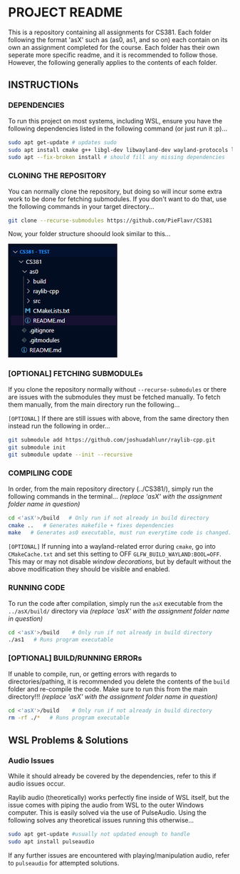 # PROJECT README

This is a repository containing all assignments for CS381. Each folder following the format 'asX' such as (as0, as1, and so on) each contain on its own an assignment completed for the course. Each folder has their own seperate more specific readme, and it is recommended to follow those. However, the following generally applies to the contents of each folder. 

## INSTRUCTIONs

### DEPENDENCIES

To run this project on most systems, including WSL, ensure you have the following dependencies listed in the following command (or just run it :p)...

```bash
sudo apt get-update # updates sudo
sudo apt install cmake g++ libgl-dev libwayland-dev wayland-protocols libxrandr-dev pkg-config libxkbcommon-dev libxinerama-dev libxcursor-dev libxi-dev mesa-utils build-essential cmake xorg-dev pulseaudio
sudo apt --fix-broken install # should fill any missing dependencies
```

### CLONING THE REPOSITORY

You can normally clone the repository, but doing so will incur some extra work to be done for fetching submodules. If you don't want to do that, use the following commands in your target directory...

```bash
git clone --recurse-submodules https://github.com/PieFlavr/CS381
```

Now, your folder structure shoould look similar to this...

![alt text](assets/images/folder-example.png)

### [OPTIONAL] FETCHING SUBMODULEs

If you clone the repository normally without `--recurse-submodules` or there are issues with the submodules they must be fetched manually.
To fetch them manually, from the main directory run the following...

`[OPTIONAL]` If there are still issues with above, from the same directory then instead run the following in order...

```bash
git submodule add https://github.com/joshuadahlunr/raylib-cpp.git
git submodule init
git submodule update --init --recursive
```

### COMPILING CODE

In order, from the main repository directory (../CS381/), simply run the following commands in the terminal...
*(replace 'asX' with the assignment folder name in question)*

```bash
cd <'asX'>/build   # Only run if not already in build directory
cmake ..   # Generates makefile + fixes dependencies
make   # Generates as0 executable, must run everytime code is changed.
```

`[OPTIONAL]` If running into a wayland-related error during `cmake`, go into `CMakeCache.txt` and set this setting to OFF `GLFW_BUILD_WAYLAND:BOOL=OFF`.
This may or may not disable *window decorations*, but by default without the above modification they should be visible and enabled.

### RUNNING CODE

To run the code after compilation, simply run the `asX` executable from the `../asX/build/` directory via
*(replace 'asX' with the assignment folder name in question)*

```bash
cd <'asX'>/build    # Only run if not already in build directory
./as1   # Runs program executable
```

### [OPTIONAL] BUILD/RUNNING ERRORs

If unable to compile, run, or getting errors with regards to directories/pathing, it is recommended you delete the contents of the `build` folder and re-compile the code. Make sure to run this from the main directory!!!
*(replace 'asX' with the assignment folder name in question)*

```bash
cd <'asX'>/build    # Only run if not already in build directory
rm -rf ./*   # Runs program executable
```

## WSL Problems & Solutions

### Audio Issues

While it should already be covered by the dependencies, refer to this if audio issues occur.

Raylib audio (theoretically) works perfectly fine inside of WSL itself, but the issue comes with piping the audio from WSL to the outer Windows computer. This is easily solved via the use of PulseAudio. Using the following solves any theoretical issues running this otherwise...

```bash
sudo apt get-update #usually not updated enough to handle
sudo apt install pulseaudio
```

If any further issues are encountered with playing/manipulation audio, refer to `pulseaudio` for attempted solutions.
